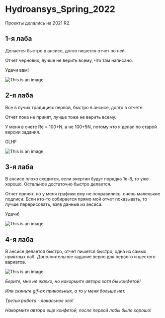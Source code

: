 # Hydroansys_Spring_2022

Проекты делались на 2021 R2.

## 1-я лаба

Делается быстро в ансисе, долго пишется отчет по ней.

Отчет черновик, лучше не верить всему, что там написано.

Удачи вам!

![This is an image](https://c.tenor.com/hVRzRZnx-YsAAAAM/pepe-the-frog-sitting-chillin.gif)

## 2-я лаба

Все в лучих традициях первой, быстро в ансисе, долго в отчете.

Отчет пока не принят, лучше тоже не верить всему.

У меня в очете Re = 100+N, а не 100+5N, потому что я делал по старой версии задания.

GLHF

![This is an image](https://c.tenor.com/aoNUhBwjFaEAAAAM/pepe-music.gif)

## 3-я лаба

В ансисе плохо сходится, если энергии будут порядка 1е-8, то уже хорошо. Остальное достаточно быстро делается.

Отчет принят, но у меня графики ему не понравились, очень маленькие подписи. Если кто-то собирается прямо мой отчет показывать, то лучше перерисовать, взяв данные из ансиса.

Удачи!

![This is an image](https://pa1.narvii.com/7176/4136fea2e6b1ca8074b352ce3b3f1bf5452f438fr1-500-375_hq.gif)

## 4-я лаба

В ансисе делается быстро, отчет пишется быстро, одна из самых приятных лаб. Дополнительное задание верно для первого и шестого вариатов.  

![This is an image](https://c.tenor.com/A0w3Xc3IOewAAAAM/treasure-island.gif)

*Берите, мне не жалко, но накормите автора хотя бы конфетой!*

*Или скиньте gif-ок прикольных, а то у меня больше нет.*

*Третья работа - локальное зло!*

*Накормите автора еще конфетой, после первой лабы было хорошо!*
